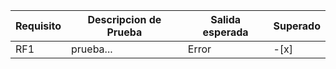 |Requisito | Descripcion de Prueba | Salida esperada | Superado|
|----------|-----------------------|-----------------|---------|
|RF1|prueba...|Error| -[x]|
